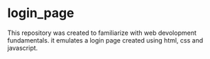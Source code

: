 # login_page

This repository was created to familiarize with web devolopment fundamentals.
it emulates a login page created using html, css and javascript.

